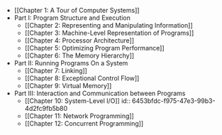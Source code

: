 - [[Chapter 1: A Tour of Computer Systems]]
- Part I: Program Structure and Execution
	- [[Chapter 2: Representing and Manipulating Information]]
	- [[Chapter 3: Machine-Level Representation of Programs]]
	- [[Chapter 4: Processor Architecture]]
	- [[Chapter 5: Optimizing Program Performance]]
	- [[Chapter 6: The Memory Hierarchy]]
- Part II: Running Programs On a System
	- [[Chapter 7: Linking]]
	- [[Chapter 8: Exceptional Control Flow]]
	- [[Chapter 9: Virtual Memory]]
- Part III: Interaction and Communication between Programs
	- [[Chapter 10: System-Level I/O]]
	  id:: 6453bfdc-f975-47e3-99b3-4d2fc9fb5b80
	- [[Chapter 11: Network Programming]]
	- [[Chapter 12: Concurrent Programming]]